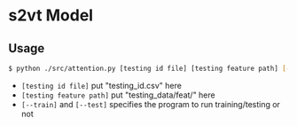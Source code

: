 # s2vt Model

## Usage

``` bash
$ python ./src/attention.py [testing id file] [testing feature path] [--train] [--test]
```

* `[testing id file]` put "testing_id.csv" here
* `[testing feature path]` put "testing_data/feat/" here
* `[--train]` and `[--test]` specifies the program to run training/testing or not

